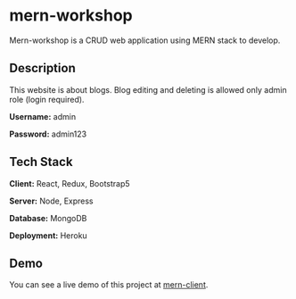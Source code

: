
# mern-workshop

Mern-workshop is a CRUD web application using MERN stack to develop.


## Description

This website is about blogs. Blog editing and deleting is allowed only admin role (login required).

**Username:** admin

**Password:** admin123

## Tech Stack

**Client:** React, Redux, Bootstrap5

**Server:** Node, Express

**Database:** MongoDB

**Deployment:** Heroku

## Demo

You can see a live demo of this project at [mern-client](https://mern-stack-ws-client.herokuapp.com/).

